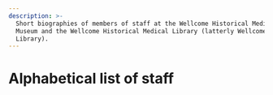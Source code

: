 ```yaml
---
description: >-
  Short biographies of members of staff at the Wellcome Historical Medical
  Museum and the Wellcome Historical Medical Library (latterly Wellcome
  Library).
---
```


# Alphabetical list of staff

